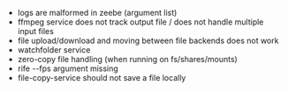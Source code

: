 - logs are malformed in zeebe (argument list)
- ffmpeg service does not track output file / does not handle multiple input files
- file upload/download and moving between file backends does not work
- watchfolder service
- zero-copy file handling (when running on fs/shares/mounts)
- rife --fps argument missing
- file-copy-service should not save a file locally
